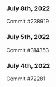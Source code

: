 ### July 8th, 2022

Commit #238919

### July 5th, 2022

Commit #314353


### July 4th, 2022

Commit #72281
